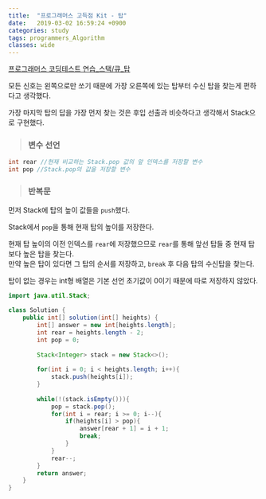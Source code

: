 ```yaml
---
title:  "프로그래머스 고득점 Kit - 탑"
date:   2019-03-02 16:59:24 +0900
categories: study
tags: programmers_Algorithm
classes: wide
---
```


[프로그래머스 코딩테스트 연습_스택/큐_탑](https://programmers.co.kr/learn/courses/30/lessons/42588)

모든 신호는 왼쪽으로만 쏘기 때문에 가장 오른쪽에 있는 탑부터 수신 탑을 찾는게 편하다고 생각했다.  
  
가장 마지막 탑의 답을 가장 먼저 찾는 것은 후입 선출과 비슷하다고 생각해서 Stack으로 구현했다.  

> ### 변수 선언

```java
int rear //현재 비교하는 Stack.pop 값의 앞 인덱스를 저장할 변수
int pop //Stack.pop의 값을 저장할 변수
```

> ### 반복문

먼저 Stack에 탑의 높이 값들을 `push`했다.  
  
Stack에서 `pop`을 통해 현재 탑의 높이를 저장한다.

현재 탑 높이의 이전 인덱스를 `rear`에 저장했으므로 `rear`를 통해 앞선 탑들 중 현재 탑보다 높은 탑을 찾는다.  
만약 높은 탑이 있다면 그 탑의 순서를 저장하고, `break` 후 다음 탑의 수신탑을 찾는다.  
  
탑이 없는 경우는 int형 배열은 기본 선언 초기값이 0이기 때문에 따로 저장하지 않았다.  

```java
import java.util.Stack;

class Solution {
    public int[] solution(int[] heights) {
        int[] answer = new int[heights.length];
        int rear = heights.length - 2;
        int pop = 0;
        
        Stack<Integer> stack = new Stack<>();
        
        for(int i = 0; i < heights.length; i++){
            stack.push(heights[i]);
        }
        
        while(!(stack.isEmpty())){
            pop = stack.pop();
            for(int i = rear; i >= 0; i--){
                if(heights[i] > pop){
                    answer[rear + 1] = i + 1;
                    break;
                }
            }
            rear--;
        }
        return answer;
    }
}
```